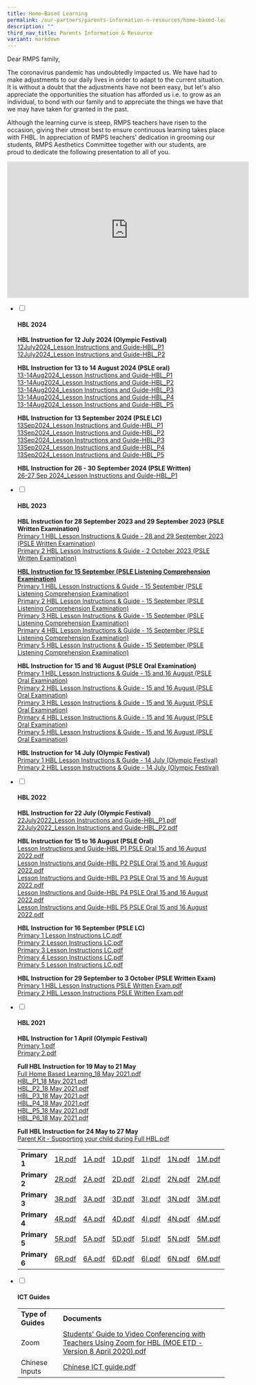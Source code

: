```yaml
---
title: Home–Based Learning
permalink: /our-partners/parents-information-n-resources/home-based-learning/
description: ""
third_nav_title: Parents Information & Resource
variant: markdown
---
```

<p>Dear RMPS family,</p>
<p>The coronavirus pandemic has undoubtedly impacted us. We have had to make adjustments to our daily lives in order to adapt to the current situation. It is without a doubt that the adjustments have not been easy, but let's also appreciate the opportunities the situation has afforded us i.e. to grow as an individual, to bond with our family and to appreciate the things we have that we may have taken for granted in the past.</p>
<p>Although the learning curve is steep, RMPS teachers have risen to the occasion, giving their utmost best to ensure continuous learning takes place with FHBL. In appreciation of RMPS teachers' dedication in grooming our students, RMPS Aesthetics Committee together with our students, are proud to dedicate the following presentation to all of you.</p>
<iframe width="560" height="315" src="https://www.youtube.com/embed/FmE6QPHKvkk" title="RMPS FHBL 2020   A Thankful Heart (Full Res)" frameborder="0" allow="accelerometer; autoplay; clipboard-write; encrypted-media; gyroscope; picture-in-picture; web-share" allowfullscreen=""></iframe>


<ul class="jekyllcodex_accordion">
	<li><input id="accordion1" type="checkbox"> <label for="accordion1"><h4><strong>HBL 2024</strong></h4></label>
<div>
<p><strong>HBL Instruction for 12 July 2024 (Olympic Festival)<br></strong><a href="/files/Slides%20for%20Parents/2024/Primary_1_Olympic_Festival_HBL_Lesson_Instructions.pdf">12July2024_Lesson Instructions and Guide-HBL_P1</a><br>
	<a href="/files/Slides%20for%20Parents/2024/Primary_2_Olympic_Festival_HBL_Lesson_Instructions.pdf">12July2024_Lesson Instructions and Guide-HBL_P2</a><br>
</p><p><strong>HBL Instruction for 13 to 14 August 2024 (PSLE oral)<br></strong><a href="/files/Slides%20for%20Parents/2024/Primary_1_PSLE_Oral_Exam_HBL_Lesson_Instructions.pdf">13-14Aug2024_Lesson Instructions and Guide-HBL_P1</a><br>	
	<a href="/files/Slides%20for%20Parents/2024/Primary_2_PSLE_Oral_Exam_HBL_Lesson_Instructions.pdf">13-14Aug2024_Lesson Instructions and Guide-HBL_P2</a><br>	
	<a href="/files/Slides%20for%20Parents/2024/Primary_3_PSLE_Oral_Exam_HBL_Lesson_Instructions.pdf">13-14Aug2024_Lesson Instructions and Guide-HBL_P3</a><br>	
	<a href="/files/Slides%20for%20Parents/2024/Primary_4_PSLE_Oral_Exam_HBL_Lesson_Instructions.pdf">13-14Aug2024_Lesson Instructions and Guide-HBL_P4</a><br>	
	<a href="/files/Slides%20for%20Parents/2024/Primary_5_PSLE_Oral_Exam_HBL_Lesson_Instructions.pdf">13-14Aug2024_Lesson Instructions and Guide-HBL_P5</a><br>	
	</p><p><strong>HBL Instruction for 13 September 2024 (PSLE LC)<br></strong><a href="/files/Slides%20for%20Parents/2024/13_Sep_Primary_1_HBL_Lesson_Instructions.pdf">13Sep2024_Lesson Instructions and Guide-HBL_P1</a><br>	
	<a href="/files/Slides%20for%20Parents/2024/13_Sep_Primary_2_HBL_Lesson_Instructions.pdf">13Sep2024_Lesson Instructions and Guide-HBL_P2</a><br>	
		<a href="/files/Slides%20for%20Parents/2024/13_Sep_Primary_3_HBL_Lesson_Instructions__Updated_.pdf">13Sep2024_Lesson Instructions and Guide-HBL_P3</a><br>	
		<a href="/files/Slides%20for%20Parents/2024/13_Sep_Primary_4_HBL_Lesson_Instructions.pdf">13Sep2024_Lesson Instructions and Guide-HBL_P4</a><br>	
		<a href="/files/Slides%20for%20Parents/2024/13_Sep_Primary_5_HBL_Lesson_Instructions__Updated_.pdf">13Sep2024_Lesson Instructions and Guide-HBL_P5</a><br>	
	</p><p><strong>HBL Instruction for 26 - 30 September 2024 (PSLE Written)<br></strong><a href="/files/Slides%20for%20Parents/2024/26_27Sep_2024_Primary_1_HBL_Lesson_Instructions.pdf">26-27 Sep 2024_Lesson Instructions and Guide-HBL_P1</a><br>	
</p></div></li><li><input id="accordion2" type="checkbox"> <label for="accordion2"><h4><strong>HBL 2023</strong></h4></label>
<div>
	<p><strong>HBL Instruction for 28 September 2023 and 29 September 2023 (PSLE Written Examination)<br></strong><a target="_blank" href="/files/psle%20written%20examinations%202023%20hbl%20lesson%20instructions%20-%20primary%201.pdf">Primary 1 HBL Lesson Instructions &amp; Guide - 28 and 29 September 2023 (PSLE Written Examination)</a>
<br><a target="_blank" href="/files/psle%20written%20examinations%202023%20hbl%20lesson%20instructions%20-%20primary%202.pdf">Primary 2 HBL Lesson Instructions &amp; Guide - 2 October 2023 (PSLE Written Examination)</a>
<br>
</p><p><a target="_blank" href="/files/Slides%20for%20Parents/2023/psle%20lc%20examinations%202023%20hbl%20lesson%20instructions%20-%20primary%202.pdf"><strong>HBL Instruction for 15 September (PSLE Listening Comprehension Examination)<br></strong></a><a target="_blank" href="/files/Slides%20for%20Parents/2023/psle%20lc%20examinations%202023%20hbl%20lesson%20instructions%20-%20primary%201.pdf">Primary 1 HBL Lesson Instructions &amp; Guide - 15 September (PSLE Listening Comprehension Examination)</a><br><a target="_blank" href="/files/Slides%20for%20Parents/2023/psle%20lc%20examinations%202023%20hbl%20lesson%20instructions%20-%20primary%202.pdf">Primary 2 HBL Lesson Instructions &amp; Guide - 15 September (PSLE Listening Comprehension Examination)</a><br><a target="_blank" href="/files/Slides%20for%20Parents/2023/psle%20lc%20examinations%202023%20hbl%20lesson%20instructions%20-%20primary%203.pdf">Primary 3 HBL Lesson Instructions &amp; Guide - 15 September (PSLE Listening Comprehension Examination)</a><br><a target="_blank" href="/files/Slides%20for%20Parents/2023/psle%20lc%20examinations%202023%20hbl%20lesson%20instructions%20-%20primary%204.pdf">Primary 4 HBL Lesson Instructions &amp; Guide - 15 September (PSLE Listening Comprehension Examination)</a><br><a target="_blank" href="/files/Slides%20for%20Parents/2023/psle%20lc%20examinations%202023%20hbl%20lesson%20instructions%20-%20primary%205.pdf">Primary 5 HBL Lesson Instructions &amp; Guide - 15 September (PSLE Listening Comprehension Examination)</a><br>

</p><p><strong>HBL Instruction for 15 and 16 August (PSLE Oral Examination)<br></strong><a target="_blank" href="/files/Slides%20for%20Parents/2023/p1%20hbl%20lesson%20instructions%20and%20guide-%20psle%20oral%20examinations%20(15%20and%2016%20august%202023).pdf">Primary 1 HBL Lesson Instructions &amp; Guide - 15 and 16 August  (PSLE Oral Examination)</a><br><a target="_blank" href="/files/Slides%20for%20Parents/2023/p2%20hbl%20lesson%20instructions%20and%20guide-%20psle%20oral%20examinations%20(15%20and%2016%20august%202023).pdf">Primary 2 HBL Lesson Instructions &amp; Guide  - 15 and 16 August  (PSLE Oral Examination)</a><br>
	<a target="_blank" href="/files/Slides%20for%20Parents/2023/p3%20hbl%20lesson%20instructions%20and%20guide-%20psle%20oral%20examinations%20(15%20and%2016%20august%202023).pdf">Primary 3 HBL Lesson Instructions &amp; Guide  - 15 and 16 August  (PSLE Oral Examination)</a><br>
	<a target="_blank" href="/files/Slides%20for%20Parents/2023/p4%20hbl%20lesson%20instructions%20and%20guide-%20psle%20oral%20examinations%20(15%20and%2016%20august%202023).pdf">Primary 4 HBL Lesson Instructions &amp; Guide  - 15 and 16 August  (PSLE Oral Examination)</a><br>
	<a target="_blank" href="/files/Slides%20for%20Parents/2023/p5%20hbl%20lesson%20instructions%20and%20guide-%20psle%20oral%20examinations%20(15%20and%2016%20august%202023).pdf">Primary 5 HBL Lesson Instructions &amp; Guide  - 15 and 16 August  (PSLE Oral Examination)</a><br></p>
	
<p><strong>HBL Instruction for 14 July (Olympic Festival)<br></strong><a target="_blank" href="/files/primary%201%20hbl%20lesson%20instructions%20(olympic%20festival).pdf">Primary 1 HBL Lesson Instructions &amp; Guide - 14 July (Olympic Festival)</a><br><a target="_blank" href="/files/primary%202%20hbl%20lesson%20instructions%20(olympic%20festival).pdf">Primary 2 HBL Lesson Instructions &amp; Guide - 14 July (Olympic Festival)</a></p>
</div>
</li>
	<li><input id="accordion3" type="checkbox"> <label for="accordion3"><h4><strong>HBL 2022</strong></h4></label>
<div>
<p><strong>HBL Instruction for 22 July (Olympic Festival)<br></strong><a href="/files/22July2022_Lesson%20Instructions%20and%20Guide-HBL_P1.pdf">22July2022_Lesson Instructions and Guide-HBL_P1.pdf</a><br><a href="/files/22July2022_Lesson%20Instructions%20and%20Guide-HBL_P2.pdf">22July2022_Lesson Instructions and Guide-HBL_P2.pdf</a></p>
<p><strong>HBL Instruction for 15 to 16 August (PSLE Oral)<br></strong><a href="/files/Lesson%20Instructions%20and%20Guide-HBL%20P1%20PSLE%20Oral%2015%20and%2016%20August%202022.pdf">Lesson Instructions and Guide-HBL P1 PSLE Oral 15 and 16 August 2022.pdf</a><br><a href="/files/Lesson%20Instructions%20and%20Guide-HBL%20P2%20PSLE%20Oral%2015%20and%2016%20August%202022.pdf">Lesson Instructions and Guide-HBL P2 PSLE Oral 15 and 16 August 2022.pdf</a><br><a href="/files/Lesson%20Instructions%20and%20Guide-HBL%20P3%20PSLE%20Oral%2015%20and%2016%20August%202022.pdf">Lesson Instructions and Guide-HBL P3 PSLE Oral 15 and 16 August 2022.pdf</a><br><a href="/files/Lesson%20Instructions%20and%20Guide-HBL%20P4%20PSLE%20Oral%2015%20and%2016%20August%202022.pdf">Lesson Instructions and Guide-HBL P4 PSLE Oral 15 and 16 August 2022.pdf</a><br><a href="/files/Lesson%20Instructions%20and%20Guide-HBL%20P5%20PSLE%20Oral%2015%20and%2016%20August%202022.pdf">Lesson Instructions and Guide-HBL P5 PSLE Oral 15 and 16 August 2022.pdf</a></p>
<p><strong>HBL Instruction for 16 September (PSLE LC)<br></strong><a href="/files/Primary%201%20Lesson%20Instructions%20LC.pdf">Primary 1 Lesson Instructions LC.pdf</a><br><a href="/files/Primary%202%20Lesson%20Instructions%20LC.pdf">Primary 2 Lesson Instructions LC.pdf</a><br><a href="/files/Primary%203%20Lesson%20Instructions%20LC.pdf">Primary 3 Lesson Instructions LC.pdf</a><br><a href="/files/Primary%204%20Lesson%20Instructions%20LC.pdf">Primary 4 Lesson Instructions LC.pdf</a><br><a href="/files/Primary%205%20Lesson%20Instructions%20LC.pdf">Primary 5 Lesson Instructions LC.pdf</a></p>
<p><strong>HBL Instruction for 29 September to 3 October (PSLE Written Exam)<br></strong><a href="/files/Primary%201%20HBL%20Lesson%20Instructions%20PSLE%20Written%20Exam.pdf">Primary 1 HBL Lesson Instructions PSLE Written Exam.pdf</a><br><a href="/files/Primary%202%20HBL%20Lesson%20Instructions%20PSLE%20Written%20Exam.pdf">Primary 2 HBL Lesson Instructions PSLE Written Exam.pdf</a></p>
</div>
</li>
<li><input id="accordion4" type="checkbox"> <label for="accordion4"><h4><strong>HBL 2021</strong></h4></label>
<div>
<p><strong>HBL Instruction for 1 April (Olympic Festival)<br></strong><a href="/files/Primary%2011.pdf">Primary 1.pdf</a><br><a href="/files/Primary%2022.pdf">Primary 2.pdf</a></p>
<p><strong>Full HBL Instruction for 19 May to 21 May<br></strong><a href="/files/Full%20Home%20Based%20Learning_18%20May%202021.pdf">Full Home Based Learning_18 May 2021.pdf</a><br><a href="/files/HBL_P1_18%20May%202021.pdf">HBL_P1_18 May 2021.pdf</a><br><a href="/files/HBL_P2_18%20May%202021.pdf">HBL_P2_18 May 2021.pdf</a><br><a href="/files/HBL_P3_18%20May%202021.pdf">HBL_P3_18 May 2021.pdf</a><br><a href="/files/HBL_P4_18%20May%202021.pdf">HBL_P4_18 May 2021.pdf</a><br><a href="/files/HBL_P5_18%20May%202021.pdf">HBL_P5_18 May 2021.pdf</a><br><a href="/files/HBL_P6_18%20May%202021.pdf">HBL_P6_18 May 2021.pdf</a></p>
<p><strong>Full HBL Instruction for 24 May to 27 May<br></strong><a href="/files/Parent%20Kit%20-%20Supporting%20your%20child%20during%20Full%20HBL.pdf">Parent Kit - Supporting your child during Full HBL.pdf</a></p>
<table>
<tbody>
<tr>
<td><strong>Primary 1</strong></td>
<td><a href="/files/1R.pdf">1R.pdf</a></td>
<td><a href="/files/1A.pdf">1A.pdf</a></td>
<td><a href="/files/1D.pdf">1D.pdf</a></td>
<td><a href="/files/1I.pdf">1I.pdf</a></td>
<td><a href="/files/1N.pdf">1N.pdf</a></td>
<td><a href="/files/1M.pdf">1M.pdf</a></td>
<td><a href="/files/1S.pdf">1S.pdf</a></td>
</tr>
<tr>
<td><strong>Primary 2</strong></td>
<td><a href="/files/2R.pdf">2R.pdf</a></td>
<td><a href="/files/2A.pdf">2A.pdf</a></td>
<td><a href="/files/2D.pdf">2D.pdf</a></td>
<td><a href="/files/2I.pdf">2I.pdf</a></td>
<td><a href="/files/2N.pdf">2N.pdf</a></td>
<td><a href="/files/2M.pdf">2M.pdf</a></td>
<td><a href="/files/2S.pdf">2S.pdf</a></td>
</tr>
<tr>
<td><strong>Primary 3</strong></td>
<td><a href="/files/3R.pdf">3R.pdf</a></td>
<td><a href="/files/3A.pdf">3A.pdf</a></td>
<td><a href="/files/3D.pdf">3D.pdf</a></td>
<td><a href="/files/3I.pdf">3I.pdf</a></td>
<td><a href="/files/3N.pdf">3N.pdf</a></td>
<td><a href="/files/3M.pdf">3M.pdf</a></td>
<td>&nbsp;</td>
</tr>
<tr>
<td><strong>Primary 4</strong>&nbsp;</td>
<td><a href="/files/4R.pdf">4R.pdf</a></td>
<td><a href="/files/4A.pdf">4A.pdf</a></td>
<td><a href="/files/4D.pdf">4D.pdf</a></td>
<td><a href="/files/4I.pdf">4I.pdf</a></td>
<td><a href="/files/4N.pdf">4N.pdf</a></td>
<td><a href="/files/4M.pdf">4M.pdf</a></td>
<td>&nbsp;</td>
</tr>
<tr>
<td><strong>Primary 5</strong></td>
<td><a href="/files/5R.pdf">5R.pdf</a></td>
<td><a href="/files/5A.pdf">5A.pdf</a></td>
<td><a href="/files/5D.pdf">5D.pdf</a></td>
<td><a href="/files/5I.pdf">5I.pdf</a></td>
<td><a href="/files/5N.pdf">5N.pdf</a></td>
<td><a href="/files/5M.pdf">5M.pdf</a></td>
<td>&nbsp;</td>
</tr>
<tr>
<td><strong>Primary 6</strong></td>
<td><a href="/files/6R.pdf">6R.pdf</a></td>
<td><a href="/files/6A.pdf">6A.pdf</a></td>
<td><a href="/files/6D.pdf">6D.pdf</a></td>
<td><a href="/files/6I.pdf">6I.pdf</a></td>
<td><a href="/files/6N.pdf">6N.pdf</a></td>
<td><a href="/files/6M.pdf">6M.pdf</a></td>
<td>&nbsp;</td>
</tr>
</tbody>
</table>
</div>
</li>
<li><input id="accordion5" type="checkbox"> <label for="accordion5"><h4><strong>ICT Guides</strong></h4></label>
<div>
<table>
<tbody>
<tr>
<td><strong>Type of Guides</strong></td>
<td><strong>Documents</strong></td>
</tr>
<tr>
<td>Zoom</td>
<td><a href="/files/'%20Guide%20to%20Video%20Conferencing%20with%20Teachers%20Using%20Zoom%20for%20HBL%20(MOE%20ETD%20-%20Version%208%20April%202020).pdf">Students' Guide to Video Conferencing with Teachers Using Zoom for HBL (MOE ETD - Version 8 April 2020).pdf</a>&nbsp;</td>
</tr>
<tr>
<td>Chinese Inputs</td>
<td><a href="/files/Chinese%20ICT%20guide.pdf">Chinese ICT guide.pdf</a> </td>
</tr>
</tbody>
</table>
</div>
</li>
</ul>